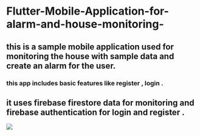 # Flutter-Mobile-Application-for-alarm-and-house-monitoring-
## this is a sample mobile application used for  monitoring the house with sample data and create an alarm for the user.
  ### this app includes basic features like register , login .

  ## it uses firebase firestore data for monitoring and firebase authentication for login and register .

<img src ="https://drive.google.com/uc?export=view&id=1MEMS22u4QN09jqe_MRnlwwQJ53HmFwMC"/>
